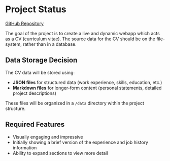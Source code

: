 # Project Status

[GitHub Repository](https://github.com/levofski/live-cv)

The goal of the project is to create a live and dynamic webapp which acts as a CV (curriculum vitae).
The source data for the CV should be on the file-system, rather than in a database.

## Data Storage Decision
The CV data will be stored using:
- **JSON files** for structured data (work experience, skills, education, etc.)
- **Markdown files** for longer-form content (personal statements, detailed project descriptions)

These files will be organized in a `/data` directory within the project structure.

## Required Features
- Visually engaging and impressive
- Initially showing a brief version of the experience and job history information
- Ability to expand sections to view more detail